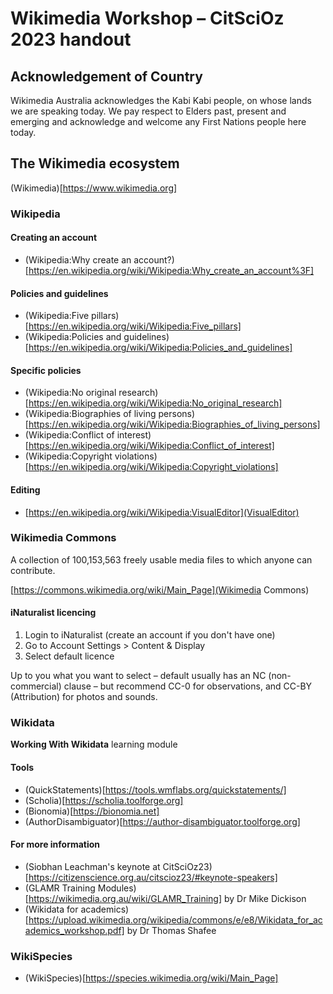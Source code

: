 # Wikimedia Workshop – CitSciOz 2023 handout

## Acknowledgement of Country
Wikimedia Australia acknowledges the Kabi Kabi people, on whose lands we are speaking today. We pay respect to  Elders past, present and emerging and acknowledge and welcome any First Nations people here today.

## The Wikimedia ecosystem
(Wikimedia)[https://www.wikimedia.org]

### Wikipedia

#### Creating an account
- (Wikipedia:Why create an account?)[https://en.wikipedia.org/wiki/Wikipedia:Why_create_an_account%3F]

#### Policies and guidelines
- (Wikipedia:Five pillars)[https://en.wikipedia.org/wiki/Wikipedia:Five_pillars]
- (Wikipedia:Policies and guidelines)[https://en.wikipedia.org/wiki/Wikipedia:Policies_and_guidelines]

#### Specific policies
- (Wikipedia:No original research)[https://en.wikipedia.org/wiki/Wikipedia:No_original_research]
- (Wikipedia:Biographies of living persons)[https://en.wikipedia.org/wiki/Wikipedia:Biographies_of_living_persons]
- (Wikipedia:Conflict of interest)[https://en.wikipedia.org/wiki/Wikipedia:Conflict_of_interest]
- (Wikipedia:Copyright violations)[https://en.wikipedia.org/wiki/Wikipedia:Copyright_violations]

#### Editing
- [https://en.wikipedia.org/wiki/Wikipedia:VisualEditor](VisualEditor)

### Wikimedia Commons
A collection of 100,153,563 freely usable media files to which anyone can contribute.

[https://commons.wikimedia.org/wiki/Main_Page](Wikimedia Commons)

#### iNaturalist licencing
1. Login to iNaturalist (create an account if you don't have one)
2. Go to Account Settings > Content & Display
3. Select default licence

Up to you what you want to select – default usually has an NC (non-commercial) clause – but recommend CC-0 for observations, and CC-BY (Attribution) for photos and sounds.

### Wikidata
**Working With Wikidata** learning module

#### Tools
- (QuickStatements)[https://tools.wmflabs.org/quickstatements/]
- (Scholia)[https://scholia.toolforge.org]
- (Bionomia)[https://bionomia.net]
- (AuthorDisambiguator)[https://author-disambiguator.toolforge.org]

#### For more information
- (Siobhan Leachman's keynote at CitSciOz23)[https://citizenscience.org.au/citscioz23/#keynote-speakers]
- (GLAMR Training Modules)[https://wikimedia.org.au/wiki/GLAMR_Training] by Dr Mike Dickison
- (Wikidata for academics)[https://upload.wikimedia.org/wikipedia/commons/e/e8/Wikidata_for_academics_workshop.pdf] by Dr Thomas Shafee

### WikiSpecies
- (WikiSpecies)[https://species.wikimedia.org/wiki/Main_Page]

